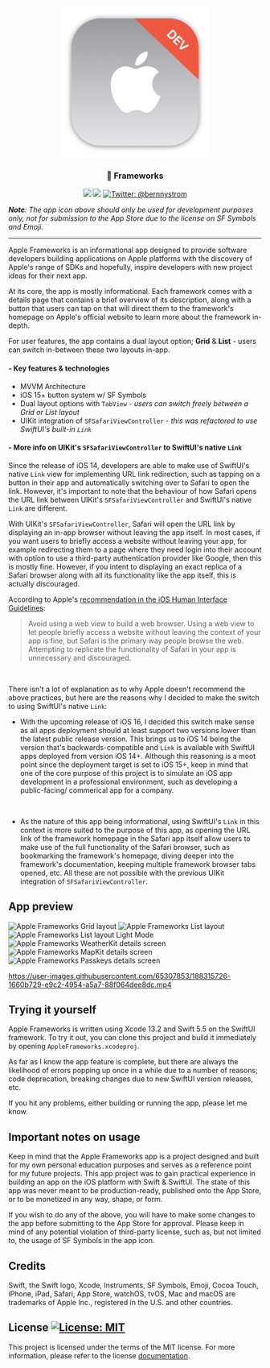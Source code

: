 <p align="center">
    <img src="./AppleFrameworks/Assets.xcassets/AppIcon.appiconset/mac512.png" alt="Apple Frameworks app icon" width="300" maxHeight="171" />
</p>

<h3 align="center"> Frameworks</h3>

<p align="center">
    <img src="https://img.shields.io/badge/iOS-15.0+-blue.svg" />
    <img src="https://img.shields.io/badge/Swift-5.5-orange.svg" />
    <a href="https://twitter.com/bernnystrom">
        <img src="https://img.shields.io/badge/Contact-@bernnystrom-lightgrey.svg?style=flat" alt="Twitter: @bernnystrom" />
    </a>
</p>

  ***Note**: The app icon above should only be used for development purposes only, not for submission to the App Store due to the license on SF Symbols and Emoji.*

 <hr />

Apple Frameworks is an informational app designed to provide software developers building applications on Apple platforms with the discovery of Apple's range of SDKs and hopefully, inspire developers with new project ideas for their next app.

At its core, the app is mostly informational. Each framework comes with a details page that contains a brief overview of its description, along with a button that users can tap on that will direct them to the framework's homepage on Apple's official website to learn more about the framework in-depth.

For user features, the app contains a dual layout option; **Grid** & **List** - users can switch in-between these two layouts in-app.

#### - Key features & technologies

* MVVM Architecture
* iOS 15+ button system w/ SF Symbols
* Dual layout options with `TabView` - *users can switch freely between a Grid or List layout*
* UIKit integration of `SFSafariViewController` - *this was refactored to use SwiftUI's built-in `Link`*

#### - More info on UIKit's `SFSafariViewController` to SwiftUI's native `Link`

Since the release of iOS 14, developers are able to make use of SwiftUI's native `Link` view for implementing URL link redirection, such as tapping on a button in their app and automatically switching over to Safari to open the link. However, it's important to note that the behaviour of how Safari opens the URL link between UIKit's `SFSafariViewController` and SwiftUI's native `Link` are different.

With UIKit's `SFSafariViewController`, Safari will open the URL link by displaying an in-app browser without leaving the app itself. In most cases, if you want users to briefly access a website without leaving your app, for example redirecting them to a page where they need login into their account with option to use a third-party authentication provider like Google, then this is mostly fine. However, if you intent to displaying an exact replica of a Safari browser along with all its functionality like the app itself, this is actually discouraged.

According to Apple's [recommendation in the iOS Human Interface Guidelines](https://developer.apple.com/design/human-interface-guidelines/components/content/web-views/):
> Avoid using a web view to build a web browser. Using a web view to let people briefly access a website without leaving the context of your app is fine, but Safari is the primary way people browse the web. Attempting to replicate the functionality of Safari in your app is unnecessary and discouraged.

<br />

There isn't a lot of explanation as to why Apple doesn't recommend the above practices, but here are the reasons why I decided to make the switch to using SwiftUI's native `Link`:
* With the upcoming release of iOS 16, I decided this switch make sense as all apps deployment should at least support two versions lower than the latest public release version. This brings us to iOS 14 being the version that's backwards-compatible and `Link` is available with SwiftUI apps deployed from version iOS 14+. Although this reasoning is a moot point since the deployment target is set to iOS 15+, keep in mind that one of the core purpose of this project is to simulate an iOS app development in a professional environment, such as developing a public-facing/ commerical app for a company.
<br />

* As the nature of this app being informational, using SwiftUI's `Link` in this context is more suited to the purpose of this app, as opening the URL link of the framework homepage in the Safari app itself allow users to make use of the full functionality of the Safari browser, such as bookmarking the framework's homepage, diving deeper into the framework's documentation, keeping multiple framework browser tabs opened, etc. All these are not possible with the previous UIKit integration of `SFSafariViewController`.

<!-- ## Source code comparison
##### - With UIKit's integration of `SFSafariViewController`:
```
import SwiftUI
import SafariServices

struct SafariView: UIViewControllerRepresentable {
    let url: URL
    
    func makeUIViewController(context: UIViewControllerRepresentableContext<SafariView>) -> SFSafariViewController {
        SFSafariViewController(url: url)
    }
    
    func updateUIViewController(_ uiViewController: SFSafariViewController, context: UIViewControllerRepresentableContext<SafariView>) { }
}
```
```
import SwiftUI

struct FrameworkDetailGridView: View {
    @ObservedObject var viewModel: FrameworkDetailViewModel
    
    var body: some View {
        VStack { 
            ... 
        }
        .fullScreenCover(isPresented: $viewModel.isShowingSafariView) {
            SafariView(url: URL(string: viewModel.framework.urlString) ?? URL(string: "www.apple.com/notfound")!)
                .ignoresSafeArea()
        }
    }
}
```
<br />
##### - With SwiftUI's native `Link`:
```
import SwiftUI

struct FrameworkDetailGridView: View {
    @ObservedObject var viewModel: FrameworkDetailViewModel
    
    var body: some View {
        VStack { 
            ...

            Link(destination: URL(string: viewModel.framework.urlString) ?? URL(string: "www.apple.com/notfound")!) {
                Label("Learn More", systemImage: "book.fill")
            }
        }
    }
}
``` -->

## App preview

<p>
    <img src="https://user-images.githubusercontent.com/65307853/185733317-b26973bb-0e24-478c-92d4-ffcdfd5d72d4.png" alt="Apple Frameworks Grid layout" width="250">
    <img src="https://user-images.githubusercontent.com/65307853/185733372-4491f0e8-df33-4311-a76e-cfbdab742536.png" alt="Apple Frameworks List layout" width="250">
    <img src="https://user-images.githubusercontent.com/65307853/185734073-8dcd0195-03a6-4322-bc77-e0e44a06fc4f.png" alt="Apple Frameworks List layout Light Mode" width="250">
    <img src="https://user-images.githubusercontent.com/65307853/185733417-6aac2de0-4ea8-48dd-98e6-1fa400768d4e.png" alt="Apple Frameworks WeatherKit details screen" width="250">
    <img src="https://user-images.githubusercontent.com/65307853/185733450-7351b4d6-35ca-446a-a60a-7538e4532103.png" alt="Apple Frameworks MapKit details screen" width="250">
    <img src="https://user-images.githubusercontent.com/65307853/185734095-e6b00112-e24e-4e4a-ab87-da9ad177e381.png" alt="Apple Frameworks Passkeys details screen" width="250">
</p>

https://user-images.githubusercontent.com/65307853/188315726-1660b729-e9c2-4954-a5a7-88f064dee8dc.mp4

## Trying it yourself

Apple Frameworks is written using Xcode 13.2 and Swift 5.5 on the SwiftUI framework. To try it out, you can clone this project and build it immediately by opening `AppleFrameworks.xcodeproj`.

As far as I know the app feature is complete, but there are always the likelihood of errors popping up once in a while due to a number of reasons; code deprecation, breaking changes due to new SwiftUI version releases, etc. 

If you hit any problems, either building or running the app, please let me know.

## Important notes on usage

Keep in mind that the Apple Frameworks app is a project designed and built for my own personal education purposes and serves as a reference point for my future projects. This app project was to gain practical experience in building an app on the iOS platform with Swift & SwiftUI. The state of this app was never meant to be production-ready, published onto the App Store, or to be monetized in any way, shape, or form.

If you wish to do any of the above, you will have to make some changes to the app before submitting to the App Store for approval. Please keep in mind of any potential violation of third-party license, such as, but not limited to, the usage of SF Symbols in the app icon.

## Credits

Swift, the Swift logo, Xcode, Instruments, SF Symbols, Emoji, Cocoa Touch, iPhone, iPad, Safari, App Store, watchOS, tvOS, Mac and macOS are trademarks of Apple Inc., registered in the U.S. and other countries.

## License <a aria-label="Apple Frameworks is free to use" href="https://choosealicense.com/licenses/mit/" target="_blank"><img alt="License: MIT" src="https://img.shields.io/badge/License-MIT-success.svg?style=flat-square&color=33CC12" target="_blank" /></a>

This project is licensed under the terms of the MIT license. For more information, please refer to the license [documentation](LICENSE).
